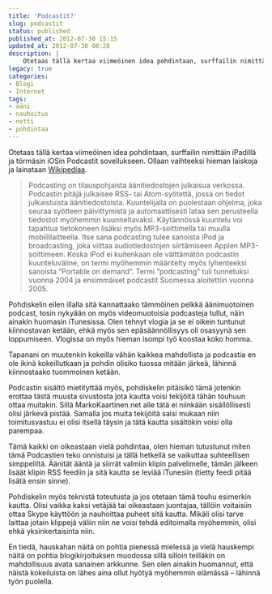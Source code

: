 ```yaml
---
title: 'Podcastit?'
slug: podcastit
status: published
published_at: 2012-07-30 15:15
updated_at: 2012-07-30 08:28
description: |
    Otetaas tällä kertaa viimeöinen idea pohdintaan, surffailin nimittäin iPadillä ja törmäsin iOSin Podcastit sovellukseen. Ollaan vaihteeksi hieman laiskoja ja lainataan Wikipediaa. Podcasting on tilauspohjaista äänitiedostojen julkaisua verkossa. Podcastin pitäjä julkaisee RSS- tai Atom-syötettä, jossa on tiedot julkaistuista äänitiedostoista. Kuuntelijalla on puolestaan ohjelma, joka seuraa syötteen päivittymistä ja automaattisesti lataa sen perusteella tiedostot myöhemmin kuunneltavaksi. Käytännössä… Jatka lukemista Podcastit?
legacy: true
categories:
- Blogi
- Internet
tags:
- ääni
- nauhoitus
- netti
- pohdintaa
---
```


<p>Otetaas tällä kertaa viimeöinen idea pohdintaan, surffailin nimittäin iPadillä ja törmäsin iOSin Podcastit sovellukseen. Ollaan vaihteeksi hieman laiskoja ja lainataan <a href="http://fi.wikipedia.org/wiki/Podcasting" target="_blank">Wikipediaa</a>.</p>
<blockquote><p>Podcasting on tilauspohjaista äänitiedostojen julkaisua verkossa. Podcastin pitäjä julkaisee RSS- tai Atom-syötettä, jossa on tiedot julkaistuista äänitiedostoista. Kuuntelijalla on puolestaan ohjelma, joka seuraa syötteen päivittymistä ja automaattisesti lataa sen perusteella tiedostot myöhemmin kuunneltavaksi. Käytännössä kuuntelu voi tapahtua tietokoneen lisäksi myös MP3-soittimella tai muulla mobiililaitteella. Itse sana podcasting tulee sanoista iPod ja broadcasting, joka viittaa audiotiedostojen siirtämiseen Applen MP3-soittimeen. Koska iPod ei kuitenkaan ole välttämätön podcastin kuunteluväline, on termi myöhemmin määritelty myös lyhenteeksi sanoista &#8221;Portable on demand&#8221;. Termi &#8221;podcasting&#8221; tuli tunnetuksi vuonna 2004 ja ensimmäiset podcastit Suomessa aloitettiin vuonna 2005.</p></blockquote>
<p>Pohdiskelin eilen illalla sitä kannattaako tämmöinen pelkkä äänimuotoinen podcast, tosin nykyään on myös videomuotoisia podcasteja tullut, näin ainakin huomasin iTunesissa. Olen tehnyt vlogia ja se ei oikein tuntunut kiinnostavan ketään, ehkä myös sen epäsäännöllisyys oli osasyynä sen loppumiseen. Vlogissa on myös hieman isompi työ koostaa koko homma.</p>
<p>Tapanani on muutenkin kokeilla vähän kaikkea mahdollista ja podcastia en ole ikinä kokeillutkaan ja pohdin olisiko tuossa mitään järkeä, lähinnä kiinnostaako tuommoinen ketään.</p>
<p>Podcastin sisältö mietityttää myös, pohdiskelin pitäisikö tämä jotenkin erottaa tästä muusta sivustosta jota kautta voisi tekijöitä tähän touhuun ottaa muitakin. Sillä MarkoKaartinen.net alle tätä ei niinkään sisällöllisesti olisi järkevä pistää. Samalla jos muita tekijöitä saisi mukaan niin toimitusvastuu ei olisi itsellä täysin ja tätä kautta sisältökin voisi olla parempaa.</p>
<p>Tämä kaikki on oikeastaan vielä pohdintaa, olen hieman tutustunut miten tämä Podcastien teko onnistuisi ja tällä hetkellä se vaikuttaa suhteellisen simppeliltä. Äänität ääntä ja siirrät valmiin klipin palvelimelle, tämän jälkeen lisäät klipin RSS feediin ja sitä kautta se leviää iTunesiin (tietty feedi pitää lisätä ensin sinne).</p>
<p>Pohdiskelin myös teknistä toteutusta ja jos otetaan tämä touhu esimerkin kautta. Olisi vaikka kaksi vetäjää tai oikeastaan juontajaa, tällöin voitaisiin ottaa Skype käyttöön ja nauhoittaa puheet sitä kautta. Mikäli olisi tarve laittaa jotain klippejä väliin niin ne voisi tehdä editoimalla myöhemmin, olisi ehkä yksinkertaisinta niin.</p>
<p>En tiedä, hauskahan näitä on pohtia pienessä mielessä ja vielä hauskempi näitä on pohtia blogikirjoituksen muodossa sillä silloin teilläkin on mahdollisuus avata sanainen arkkunne. Sen olen ainakin huomannut, että näistä kokeiluista on lähes aina ollut hyötyä myöhemmin elämässä &#8211; lähinnä työn puolella.</p>